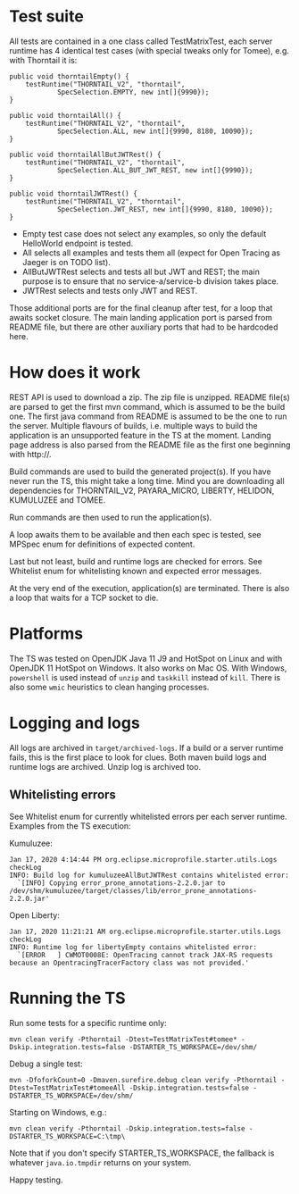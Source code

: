 # Test suite

All tests are contained in a one class called TestMatrixTest, each server runtime
has 4 identical test cases (with special tweaks only for Tomee), e.g. with Thorntail it is:

    public void thorntailEmpty() {
        testRuntime("THORNTAIL_V2", "thorntail",
                SpecSelection.EMPTY, new int[]{9990});
    }

    public void thorntailAll() {
        testRuntime("THORNTAIL_V2", "thorntail",
                SpecSelection.ALL, new int[]{9990, 8180, 10090});
    }

    public void thorntailAllButJWTRest() {
        testRuntime("THORNTAIL_V2", "thorntail",
                SpecSelection.ALL_BUT_JWT_REST, new int[]{9990});
    }

    public void thorntailJWTRest() {
        testRuntime("THORNTAIL_V2", "thorntail",
                SpecSelection.JWT_REST, new int[]{9990, 8180, 10090});
    }

 * Empty test case does not select any examples, so only the default HelloWorld endpoint is tested.
 * All selects all examples and tests them all (expect for Open Tracing as Jaeger is on TODO list).
 * AllButJWTRest selects and tests all but JWT and REST; the main purpose is to ensure that no service-a/service-b division takes place.
 * JWTRest selects and tests only JWT and REST.
 
 Those additional ports are for the final cleanup after test, for a loop that awaits socket closure.
 The main landing application port is parsed from README file, but there are other auxiliary ports that had to be hardcoded here.
 
# How does it work
REST API is used to download a zip. The zip file is unzipped.
README file(s) are parsed to get the first mvn command,
which is assumed to be the build one. The first java command from README is assumed to be the one to run the server.
Multiple flavours of builds, i.e. multiple ways to build the application is an unsupported feature in the TS at the moment.
Landing page address is also parsed from the README file as the first one beginning with http://.


Build commands are used to build the generated project(s). If you have never run the TS, this might take a long time. Mind
you are downloading all dependencies for THORNTAIL_V2, PAYARA_MICRO, LIBERTY, HELIDON, KUMULUZEE and TOMEE.

Run commands are then used to run the application(s).

A loop awaits them to be available and then each spec is tested, see MPSpec enum for definitions of expected content.

Last but not least, build and runtime logs are checked for errors. See Whitelist enum for whitelisting known and expected error messages.

At the very end of the execution, application(s) are terminated. There is also a loop that waits for a TCP socket to die.
# Platforms
The TS was tested on OpenJDK Java 11 J9 and HotSpot on Linux and with OpenJDK 11 HotSpot on Windows. It also works on Mac OS. With Windows,  ```powershell``` is used
instead of ```unzip``` and ```taskkill``` instead of ```kill```. There is also some ```wmic``` heuristics to clean hanging processes.

# Logging and logs
All logs are archived in ```target/archived-logs```. If a build or a server runtime fails, 
this is the first place to look for clues. Both maven build logs and runtime logs are archived. Unzip log is archived too.

## Whitelisting errors
See Whitelist enum for currently whitelisted errors per each server runtime.
Examples from the TS execution:

Kumuluzee:
```
Jan 17, 2020 4:14:44 PM org.eclipse.microprofile.starter.utils.Logs checkLog
INFO: Build log for kumuluzeeAllButJWTRest contains whitelisted error: 
  `[INFO] Copying error_prone_annotations-2.2.0.jar to /dev/shm/kumuluzee/target/classes/lib/error_prone_annotations-2.2.0.jar'
```
Open Liberty:
```
Jan 17, 2020 11:21:21 AM org.eclipse.microprofile.starter.utils.Logs checkLog
INFO: Runtime log for libertyEmpty contains whitelisted error: 
  `[ERROR   ] CWMOT0008E: OpenTracing cannot track JAX-RS requests because an OpentracingTracerFactory class was not provided.'
```

# Running the TS

Run some tests for a specific runtime only:

    mvn clean verify -Pthorntail -Dtest=TestMatrixTest#tomee* -Dskip.integration.tests=false -DSTARTER_TS_WORKSPACE=/dev/shm/
    
Debug a single test:

    mvn -DfoforkCount=0 -Dmaven.surefire.debug clean verify -Pthorntail -Dtest=TestMatrixTest#tomeeAll -Dskip.integration.tests=false -DSTARTER_TS_WORKSPACE=/dev/shm/
    
Starting on Windows, e.g.:

    mvn clean verify -Pthorntail -Dskip.integration.tests=false -DSTARTER_TS_WORKSPACE=C:\tmp\

Note that if you don't specify STARTER_TS_WORKSPACE, the fallback is whatever ```java.io.tmpdir``` returns on your system.

Happy testing.